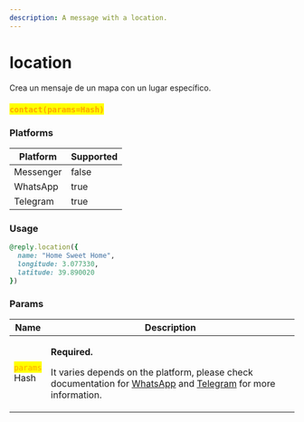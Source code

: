 ```yaml
---
description: A message with a location.
---
```


# location

Crea un mensaje de un mapa con un lugar específico.

### <mark style="color:orange;">`contact(params=Hash)`</mark>

### **Platforms**

<table><thead><tr><th>Platform</th><th data-type="checkbox">Supported</th></tr></thead><tbody><tr><td>Messenger</td><td>false</td></tr><tr><td>WhatsApp</td><td>true</td></tr><tr><td>Telegram</td><td>true</td></tr></tbody></table>

### Usage

```ruby
@reply.location({
  name: "Home Sweet Home",
  longitude: 3.077330,
  latitude: 39.890020
})
```

### Params

| Name                                                                                                                  | Description                                                                                                                                                                                                                                                                                                                  |
| --------------------------------------------------------------------------------------------------------------------- | ---------------------------------------------------------------------------------------------------------------------------------------------------------------------------------------------------------------------------------------------------------------------------------------------------------------------------- |
| <p><mark style="color:orange;"><code>params</code></mark><br><mark style="color:orange;"><code></code></mark>Hash</p> | <p><strong>Required.</strong></p><p>It varies depends on the platform, please check documentation for <a href="https://developers.facebook.com/docs/whatsapp/cloud-api/reference/messages#location-object">WhatsApp</a> and <a href="https://core.telegram.org/bots/api#sendlocation">Telegram</a> for more information.</p> |
